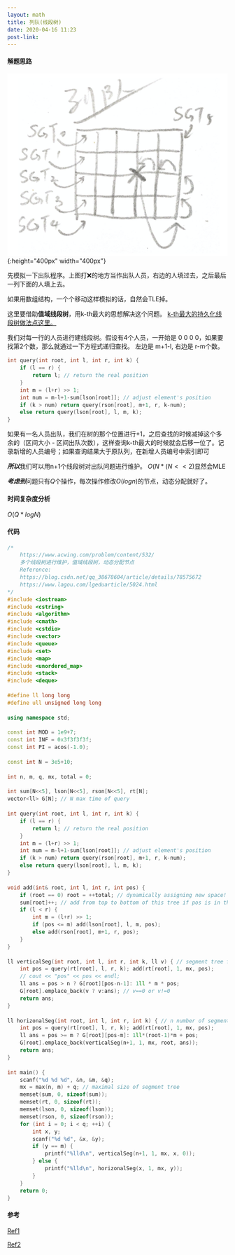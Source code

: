 ```yaml
---
layout: math
title: 列队(线段树)
date: 2020-04-16 11:23
post-link:
---
```


#### 解题思路

![](/images/liedui.JPG#center){:height="400px" width="400px"}

先模拟一下出队程序。上图打❌的地方当作出队人员，右边的人填过去，之后最后一列下面的人填上去。

如果用数组结构，一个个移动这样模拟的话，自然会TLE掉。

这里要借助**值域线段树**，用k-th最大的思想解决这个问题。 [k-th最大的持久化线段树做法点这里。](https://oi-wiki.org/ds/persistent-seg/)

我们对每一行的人员进行建线段树。假设有4个人员，一开始是 0 0 0 0，如果要找第2个数，那么就通过一下方程式递归查找。 左边是 m+1-l, 右边是 r-m个数。

```c++
int query(int root, int l, int r, int k) {
    if (l == r) {
        return l; // return the real position
    }
    int m = (l+r) >> 1;
    int num = m-l+1-sum[lson[root]]; // adjust element's position
    if (k > num) return query(rson[root], m+1, r, k-num);
    else return query(lson[root], l, m, k);
}
```

如果有一名人员出队，我们在树的那个位置进行+1，之后查找的时候减掉这个多余的（区间大小 - 区间出队次数），这样查询k-th最大的时候就会后移一位了。记录新增的人员编号；如果查询结果大于原队列，在新增人员编号中索引即可

***所以***我们可以用n+1个线段树对出队问题进行维护。 $O(N*(N<<2)$显然会MLE

***考虑到***问题只有$Q$个操作，每次操作修改$O(logn)$的节点，动态分配就好了。

#### 时间复杂度分析

$O(Q*logN)$

#### 代码

```c++
/*
    https://www.acwing.com/problem/content/532/
    多个线段树进行维护，值域线段树，动态分配节点
    Reference:
    https://blog.csdn.net/qq_38678604/article/details/78575672
    https://www.lagou.com/lgeduarticle/5024.html
*/
#include <iostream>
#include <cstring>
#include <algorithm>
#include <cmath>
#include <cstdio>
#include <vector>
#include <queue>
#include <set>
#include <map>
#include <unordered_map>
#include <stack>
#include <deque>

#define ll long long
#define ull unsigned long long

using namespace std;

const int MOD = 1e9+7;
const int INF = 0x3f3f3f3f;
const int PI = acos(-1.0);

const int N = 3e5+10;

int n, m, q, mx, total = 0;

int sum[N<<5], lson[N<<5], rson[N<<5], rt[N];
vector<ll> G[N]; // N max time of query

int query(int root, int l, int r, int k) {
    if (l == r) {
        return l; // return the real position
    }
    int m = (l+r) >> 1;
    int num = m-l+1-sum[lson[root]]; // adjust element's position
    if (k > num) return query(rson[root], m+1, r, k-num);
    else return query(lson[root], l, m, k);
}

void add(int& root, int l, int r, int pos) {
    if (root == 0) root = ++total; // dynamically assigning new space!
    sum[root]++; // add from top to bottom of this tree if pos is in the interval
    if (l < r) {
        int m = (l+r) >> 1;
        if (pos <= m) add(lson[root], l, m, pos);
        else add(rson[root], m+1, r, pos);
    }
}

ll verticalSeg(int root, int l, int r, int k, ll v) { // segment tree formed bythe last column
    int pos = query(rt[root], l, r, k); add(rt[root], 1, mx, pos);
    // cout << "pos" << pos << endl;
    ll ans = pos > n ? G[root][pos-n-1]: 1ll * m * pos;
    G[root].emplace_back(v ? v:ans); // v==0 or v!=0
    return ans;
}

ll horizonalSeg(int root, int l, int r, int k) { // n number of segment tree from n rows all without the rightmost element
    int pos = query(rt[root], l, r, k); add(rt[root], 1, mx, pos);
    ll ans = pos >= m ? G[root][pos-m]: 1ll*(root-1)*m + pos; 
    G[root].emplace_back(verticalSeg(n+1, 1, mx, root, ans));
    return ans;
}

int main() {
    scanf("%d %d %d", &n, &m, &q);
    mx = max(n, m) + q; // maximal size of segment tree 
    memset(sum, 0, sizeof(sum));
    memset(rt, 0, sizeof(rt));
    memset(lson, 0, sizeof(lson));
    memset(rson, 0, sizeof(rson));
    for (int i = 0; i < q; ++i) {
        int x, y;
        scanf("%d %d", &x, &y);
        if (y == m) {
            printf("%lld\n", verticalSeg(n+1, 1, mx, x, 0));
        } else {
            printf("%lld\n", horizonalSeg(x, 1, mx, y));
        }
    }
    return 0;
}
```

#### 参考

[Ref1][ref1]

[Ref2][ref2]



[liedui]: https://www.acwing.com/problem/content/532/
[ref1]: https://blog.csdn.net/qq_38678604/article/details/78575672
[ref2]:https://www.lagou.com/lgeduarticle/5024.html